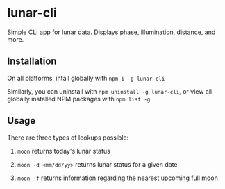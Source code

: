 # lunar-cli

Simple CLI app for lunar data. Displays phase, illumination, distance, and more.

## Installation

On all platforms, intall globally with `npm i -g lunar-cli`

Similarly, you can uninstall with `npm uninstall -g lunar-cli`, or view all globally installed NPM packages with `npm list -g`

## Usage
There are three types of lookups possible:

1. `moon` returns today's lunar status

2. `moon -d <mm/dd/yy>` returns lunar status for a given date

3. `moon -f` returns information regarding the nearest upcoming full moon
